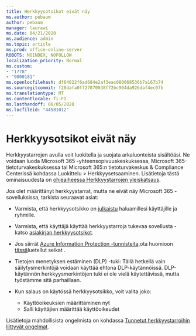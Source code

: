 ```yaml
---
title: Herkkyysotsikot eivät näy
ms.author: pebaum
author: pebaum
manager: laurawi
ms.date: 04/21/2020
ms.audience: admin
ms.topic: article
ms.prod: office-online-server
ROBOTS: NOINDEX, NOFOLLOW
localization_priority: Normal
ms.custom:
- "1778"
- "9000181"
ms.openlocfilehash: df64022f6ad684e2af3eac080068536b7a167b74
ms.sourcegitcommit: f28dafa0f727870038f72bc904da926daf4ec07b
ms.translationtype: MT
ms.contentlocale: fi-FI
ms.lasthandoff: 06/05/2020
ms.locfileid: "44581012"
---
```

# <a name="sensitivity-labels-not-appearing"></a>Herkkyysotsikot eivät näy

Herkkyystarrojen avulla voit luokitella ja suojata arkaluonteista sisältöäsi. Ne voidaan luoda Microsoft 365 -yhteensopivuuskeskuksessa, Microsoft 365-tietoturvakeskuksessa tai Microsoft 365:n tietoturvakeskus & Compliance Centerissä kohdassa Luokittelu > Herkkyysetsaaminen. Lisätietoja tästä ominaisuudesta on [ohjeaiheessa Herkkyystarrojen yleiskatsaus](https://docs.microsoft.com/microsoft-365/compliance/sensitivity-labels).

Jos olet määrittänyt herkkyystarrat, mutta ne eivät näy Microsoft 365 -sovelluksissa, tarkista seuraavat asiat:

- Varmista, että herkkyysotsikko on [julkaistu](https://docs.microsoft.com/microsoft-365/compliance/sensitivity-labels#what-label-policies-can-do) haluamillesi käyttäjille ja ryhmille.

- Varmista, että käyttäjä käyttää herkkyystarroja tukevaa sovellusta - katso [asiakirjan herkkyysotsikot](https://support.office.com/article/apply-sensitivity-labels-to-your-documents-and-email-within-office-2f96e7cd-d5a4-403b-8bd7-4cc636bae0f9?#bkmk_whereavailable).

- Jos siirrät [Azure Information Protection -tunnisteita,](https://docs.microsoft.com/azure/information-protection/configure-policy-migrate-labels)ota huomioon [tässä](https://docs.microsoft.com/azure/information-protection/configure-policy-migrate-labels#considerations-for-unified-labels)luetellut seikat .

- Tietojen menetyksen estäminen (DLP) -tuki: Tällä hetkellä vain säilytysmerkintöjä voidaan käyttää ehtona DLP-käytännöissä.  DLP-käytännön herkkyysmerkintöjen tuki ei ole vielä käytettävissä, mutta työstämme sitä parhaillaan.

- Kun salaus on käytössä herkkyysotsikko, voit valita joko:
    - Käyttöoikeuksien määrittäminen nyt
    - Salli käyttäjien määrittää käyttöoikeudet


Lisätietoja mahdollisista ongelmista on kohdassa [Tunnetut herkkyystarroihin liittyvät ongelmat](https://support.office.com/article/known-issues-with-sensitivity-labels-in-office-b169d687-2bbd-4e21-a440-7da1b2743edc).